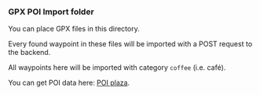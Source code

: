 ### GPX POI Import folder

You can place GPX files in this directory.

Every found waypoint in these files will be imported with a POST request to the backend.

All waypoints here will be imported with category `coffee` (i.e. café).

You can get POI data here: [POI plaza](http://poiplaza.com/).